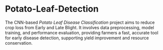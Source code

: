 # Potato-Leaf-Detection
The CNN-based *Potato Leaf Disease Classification* project aims to reduce crop loss from Early and Late Blight. It involves data preprocessing, model training, and performance evaluation, providing farmers a fast, accurate tool for early disease detection, supporting yield improvement and resource conservation.
